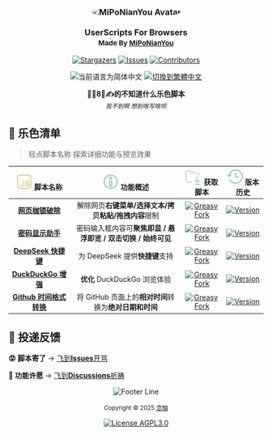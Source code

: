 <h3 align="center">
  <img src="https://avatars.githubusercontent.com/u/206128573?v=4" width="100" alt="MiPoNianYou Avatar" style="border-radius: 50%;"/><br/>
  <br/>
  <strong>UserScripts For Browsers</strong>
  <br/>
  <small>Made By <a href="https://github.com/MiPoNianYou/">MiPoNianYou</a></small>
</h3>

<p align="center">
  <a href="https://github.com/MiPoNianYou/UserScripts/stargazers"><img alt="Stargazers" src="https://img.shields.io/github/stars/MiPoNianYou/UserScripts?colorA=303446&colorB=babbf1&style=for-the-badge&logo=starship&logoColor=babbf1"></a>
  <a href="https://github.com/MiPoNianYou/UserScripts/issues"><img alt="Issues" src="https://img.shields.io/github/issues/MiPoNianYou/UserScripts?colorA=303446&colorB=ef9f76&style=for-the-badge&logo=bugsnag&logoColor=ef9f76"></a>
  <a href="https://github.com/MiPoNianYou/UserScripts/contributors"><img alt="Contributors" src="https://img.shields.io/github/contributors/MiPoNianYou/UserScripts?colorA=303446&colorB=a6d189&style=for-the-badge&logo=github&logoColor=a6d189"></a>
</p>

<p align="center">
  <img src="https://img.shields.io/badge/语言-简体中文-8caaee?colorA=303446&style=for-the-badge" alt="当前语言为简体中文">
  <a href="https://github.com/MiPoNianYou/UserScripts/blob/main/README-TW.md" title="切換到繁體中文">
    <img src="https://img.shields.io/badge/語言-繁體中文-51576d?colorA=303446&style=for-the-badge" alt="切換到繁體中文">
  </a>
  <!-- <a href="https://github.com/MiPoNianYou/UserScripts/blob/main/README-EN.md" title="Switch To English">
    <img src="https://img.shields.io/badge/Language-English-51576d?colorA=303446&style=for-the-badge" alt="Switch To English">
  </a> -->
</p>

<p align="center">
  <strong>🦐🐔8⃣️✍️的不知道什么乐色脚本</strong>
  <br/>
  <small><i>我不到啊 想到啥写啥呗</i></small>
</p>

## 💩 乐色清单

> 轻点脚本名称 探索详细功能与预览效果

| ![JavaScript Icon](https://raw.githubusercontent.com/catppuccin/vscode-icons/refs/heads/main/icons/frappe/javascript.svg) 脚本名称 | ![Readme Icon](https://raw.githubusercontent.com/catppuccin/vscode-icons/refs/heads/main/icons/frappe/readme.svg) 功能概述 | ![Download Icon](https://raw.githubusercontent.com/catppuccin/vscode-icons/refs/heads/main/icons/frappe/folder_download.svg) 获取脚本 | ![Changelog Icon](https://raw.githubusercontent.com/catppuccin/vscode-icons/refs/heads/main/icons/frappe/changelog.svg) 版本历史 |
| :--: | :--: | :--: | :--: |
| [**网页枷锁破除**](https://github.com/MiPoNianYou/UserScripts/blob/main/Descriptions/Universal-Web-Liberator-Description.md) | 解除网页**右键菜单/选择文本/拷贝粘贴/拖拽内容**限制 | [![Greasy Fork](https://img.shields.io/badge/Greasy%20Fork-安装-e5c890?style=for-the-badge&logo=tampermonkey&logoColor=e5c890&labelColor=303446)](https://greasyfork.org/scripts/532010) | [![Version](https://img.shields.io/badge/Version-V1.5.0-c6d0f5?style=for-the-badge&labelColor=303446)](https://github.com/MiPoNianYou/UserScripts/blob/main/Changelogs/Universal-Web-Liberator-Changelog.md) |
| [**密码显示助手**](https://github.com/MiPoNianYou/UserScripts/blob/main/Descriptions/Password-Revealer-Description.md) | 密码输入框内容可**聚焦即显 / 悬浮即览 / 双击切换 / 始终可见** | [![Greasy Fork](https://img.shields.io/badge/Greasy%20Fork-安装-e5c890?style=for-the-badge&logo=tampermonkey&logoColor=e5c890&labelColor=303446)](https://greasyfork.org/scripts/532524) | [![Version](https://img.shields.io/badge/Version-V1.5.0-c6d0f5?style=for-the-badge&labelColor=303446)](https://github.com/MiPoNianYou/UserScripts/blob/main/Changelogs/Password-Revealer-Changelog.md) |
| [**DeepSeek 快捷键**](https://github.com/MiPoNianYou/UserScripts/blob/main/Descriptions/DeepSeekShortcutsDescription.md) | 为 DeepSeek 提供**快捷键**支持 | [![Greasy Fork](https://img.shields.io/badge/Greasy%20Fork-安装-e5c890?style=for-the-badge&logo=tampermonkey&logoColor=e5c890&labelColor=303446)](https://greasyfork.org/scripts/532221) | [![Version](https://img.shields.io/badge/Version-V1.5.0-c6d0f5?style=for-the-badge&labelColor=303446)](https://github.com/MiPoNianYou/UserScripts/blob/main/Changelogs/DeepSeekShortcutsChangelog.md) |
| [**DuckDuckGo 增强**](https://github.com/MiPoNianYou/UserScripts/blob/main/Descriptions/DuckDuckGoEnhancerDescription.md) | **优化** DuckDuckGo 浏览体验 | [![Greasy Fork](https://img.shields.io/badge/Greasy%20Fork-安装-e5c890?style=for-the-badge&logo=tampermonkey&logoColor=e5c890&labelColor=303446)](https://greasyfork.org/scripts/532614) | [![Version](https://img.shields.io/badge/Version-V1.3.0-c6d0f5?style=for-the-badge&labelColor=303446)](https://github.com/MiPoNianYou/UserScripts/blob/main/Changelogs/DuckDuckGoEnhancerChangelog.md) |
| [**Github 时间格式转换**](https://github.com/MiPoNianYou/UserScripts/blob/main/Descriptions/GithubTimeFormatConverterDescription.md) | 将 GitHub 页面上的**相对时间**转换为**绝对日期和时间** | [![Greasy Fork](https://img.shields.io/badge/Greasy%20Fork-安装-e5c890?style=for-the-badge&logo=tampermonkey&logoColor=e5c890&labelColor=303446)](https://greasyfork.org/scripts/533903) | [![Version](https://img.shields.io/badge/Version-V1.1.0-c6d0f5?style=for-the-badge&labelColor=303446)](https://github.com/MiPoNianYou/UserScripts/blob/main/Changelogs/GithubTimeFormatConverterChangelog.md) |

## 📮 投递反馈

**😡 脚本寄了** → [飞到**Issues**开骂](https://github.com/MiPoNianYou/UserScripts/issues)

**🌠 功能许愿** → [飞到**Discussions**祈祷](https://github.com/MiPoNianYou/UserScripts/discussions)

<p align="center"><img src="https://raw.githubusercontent.com/catppuccin/catppuccin/main/assets/footers/gray0_ctp_on_line.svg?sanitize=true" alt="Footer Line" /></p>

<p align="center">
  <small>Copyright © 2025 <a href="https://github.com/MiPoNianYou" target="_blank">念柚</a></small>
</p>

<p align="center">
	<a href="https://github.com/MiPoNianYou/UserScripts/blob/main/LICENSE"><img alt="License AGPL3.0" src="https://img.shields.io/static/v1.svg?style=for-the-badge&label=License&message=AGPL-3.0&logoColor=c6d0f5&colorA=303446&colorB=babbf1"/></a>
</p>
